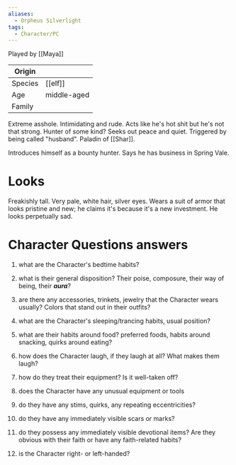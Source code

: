 ```yaml
---
aliases:
  - Orpheus Silverlight
tags:
  - Character/PC
---
```

Played by [[Maya]]

| Origin  |             |
| ------- | ----------- |
| Species | [[elf]]     |
| Age     | middle-aged |
| Family  |             |

Extreme asshole. Intimidating and rude. Acts like he's hot shit but he's not that strong. Hunter of some kind? Seeks out peace and quiet.
Triggered by being called "husband". Paladin of [[Shar]].

Introduces himself as a bounty hunter. Says he has business in Spring Vale.

# Looks
Freakishly tall. Very pale, white hair, silver eyes. Wears a suit of armor that looks pristine and new; he claims it's because it's a new investment. He looks perpetually sad. 
# Character Questions answers
1. what are the Character's bedtime habits?

2. what is their general disposition? Their poise, composure, their way of being, their ***aura***?

3. are there any accessories, trinkets, jewelry that the Character wears usually? Colors that stand out in their outfits?

4. what are the Character's sleeping/trancing habits, usual position?

5. what are their habits around food? preferred foods, habits around snacking, quirks around eating?

6. how does the Character laugh, if they laugh at all? What makes them laugh?

7. how do they treat their equipment? Is it well-taken off?

8. does the Character have any unusual equipment or tools

9. do they have any stims, quirks, any repeating eccentricities?

10. do they have any immediately visible scars or marks?

11. do they possess any immediately visible devotional items? Are they obvious with their faith or have any faith-related habits?

12. is the Character right- or left-handed?
